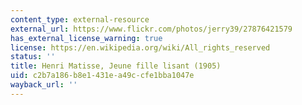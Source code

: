 ```yaml
---
content_type: external-resource
external_url: https://www.flickr.com/photos/jerry39/27876421579
has_external_license_warning: true
license: https://en.wikipedia.org/wiki/All_rights_reserved
status: ''
title: Henri Matisse, Jeune fille lisant (1905)
uid: c2b7a186-b8e1-431e-a49c-cfe1bba1047e
wayback_url: ''
---
```

